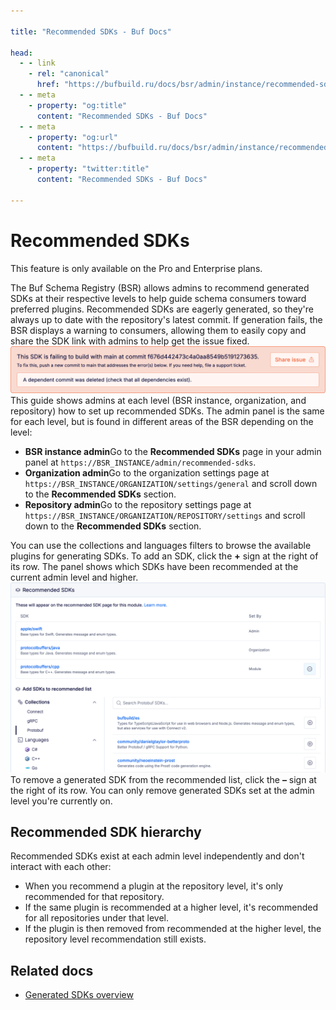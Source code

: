```yaml
---

title: "Recommended SDKs - Buf Docs"

head:
  - - link
    - rel: "canonical"
      href: "https://bufbuild.ru/docs/bsr/admin/instance/recommended-sdks/"
  - - meta
    - property: "og:title"
      content: "Recommended SDKs - Buf Docs"
  - - meta
    - property: "og:url"
      content: "https://bufbuild.ru/docs/bsr/admin/instance/recommended-sdks/"
  - - meta
    - property: "twitter:title"
      content: "Recommended SDKs - Buf Docs"

---
```


# Recommended SDKs

This feature is only available on the Pro and Enterprise plans.

The Buf Schema Registry (BSR) allows admins to recommend generated SDKs at their respective levels to help guide schema consumers toward preferred plugins. Recommended SDKs are eagerly generated, so they're always up to date with the repository's latest commit. If generation fails, the BSR displays a warning to consumers, allowing them to easily copy and share the SDK link with admins to help get the issue fixed.![Example of a recommended SDK with an error message](../../../../images/bsr/sdks/sdk-recommended-error.png)This guide shows admins at each level (BSR instance, organization, and repository) how to set up recommended SDKs. The admin panel is the same for each level, but is found in different areas of the BSR depending on the level:

- **BSR instance admin**Go to the **Recommended SDKs** page in your admin panel at `https://BSR_INSTANCE/admin/recommended-sdks`.
- **Organization admin**Go to the organization settings page at `https://BSR_INSTANCE/ORGANIZATION/settings/general` and scroll down to the **Recommended SDKs** section.
- **Repository admin**Go to the repository settings page at `https://BSR_INSTANCE/ORGANIZATION/REPOSITORY/settings` and scroll down to the **Recommended SDKs** section.

You can use the collections and languages filters to browse the available plugins for generating SDKs. To add an SDK, click the **+** sign at the right of its row. The panel shows which SDKs have been recommended at the current admin level and higher.![Screenshot of admin screen showing three recommended SDKs](../../../../images/bsr/sdks/sdk-recommended-admin.png)To remove a generated SDK from the recommended list, click the **–** sign at the right of its row. You can only remove generated SDKs set at the admin level you're currently on.

## Recommended SDK hierarchy

Recommended SDKs exist at each admin level independently and don't interact with each other:

- When you recommend a plugin at the repository level, it's only recommended for that repository.
- If the same plugin is recommended at a higher level, it's recommended for all repositories under that level.
- If the plugin is then removed from recommended at the higher level, the repository level recommendation still exists.

## Related docs

- [Generated SDKs overview](../../../generated-sdks/overview/)

